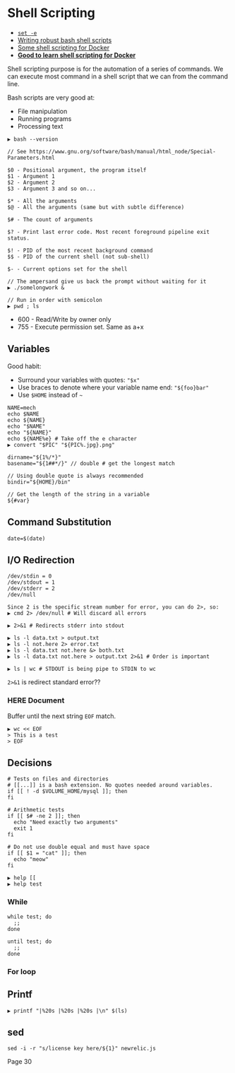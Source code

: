 # Shell Scripting

* [`set -e`](http://stackoverflow.com/questions/19622198/what-does-set-e-in-a-bash-script-mean)
* [Writing robust bash shell scripts](http://www.davidpashley.com/articles/writing-robust-shell-scripts/)
* [Some shell scripting for Docker](https://blog.relateiq.com/a-docker-dev-environment-in-24-hours-part-2-of-2/)
* [**Good to learn shell scripting for Docker**](http://ypereirareis.github.io/blog/2015/05/04/docker-with-shell-script-or-makefile/)

Shell scripting purpose is for the automation of a series of commands. We can execute most command in a shell script that we can from the command line.

Bash scripts are very good at:

* File manipulation
* Running programs
* Processing text

```
▶ bash --version

// See https://www.gnu.org/software/bash/manual/html_node/Special-Parameters.html

$0 - Positional argument, the program itself
$1 - Argument 1
$2 - Argument 2
$3 - Argument 3 and so on...

$* - All the arguments
$@ - All the arguments (same but with subtle difference)

$# - The count of arguments

$? - Print last error code. Most recent foreground pipeline exit status.

$! - PID of the most recent background command
$$ - PID of the current shell (not sub-shell)

$- - Current options set for the shell

// The ampersand give us back the prompt without waiting for it
▶ ./somelongwork &

// Run in order with semicolon
▶ pwd ; ls
```

* 600 - Read/Write by owner only
* 755 - Execute permission set. Same as a+x

## Variables
	
Good habit:

* Surround your variables with quotes: `"$x"`
* Use braces to denote where your variable name end: `"${foo}bar"`
* Use `$HOME` instead of `~`

```
NAME=mech
echo $NAME
echo ${NAME}
echo "$NAME"
echo "${NAME}"
echo ${NAME%e} # Take off the e character
▶ convert "$PIC" "${PIC%.jpg}.png"

dirname="${1%/*}"
basename="${1##*/}" // double # get the longest match

// Using double quote is always recommended
bindir="${HOME}/bin"

// Get the length of the string in a variable
${#var}```

## Command Substitution

```
date=$(date)
```

## I/O Redirection

```
/dev/stdin = 0
/dev/stdout = 1
/dev/stderr = 2
/dev/null

Since 2 is the specific stream number for error, you can do 2>, so:
▶ cmd 2> /dev/null # Will discard all errors

▶ 2>&1 # Redirects stderr into stdout

▶ ls -l data.txt > output.txt
▶ ls -l not.here 2> error.txt
▶ ls -l data.txt not.here &> both.txt
▶ ls -l data.txt not.here > output.txt 2>&1 # Order is important

▶ ls | wc # STDOUT is being pipe to STDIN to wc
```

`2>&1` is redirect standard error??

### HERE Document

Buffer until the next string `EOF` match.

```
▶ wc << EOF
> This is a test
> EOF
```

## Decisions

```
# Tests on files and directories
# [[...]] is a bash extension. No quotes needed around variables.
if [[ ! -d $VOLUME_HOME/mysql ]]; then
fi

# Arithmetic tests
if [[ $# -ne 2 ]]; then
  echo "Need exactly two arguments"
  exit 1
fi

# Do not use double equal and must have space
if [[ $1 = "cat" ]]; then
  echo "meow"
fi
```

```
▶ help [[
▶ help test
```

### While

```
while test; do
  ;;
done

until test; do
  ;;
done
```

### For loop



## Printf

```
▶ printf "|%20s |%20s |%20s |\n" $(ls)
```

## sed

```
sed -i -r "s/license key here/${1}" newrelic.js
```

Page 30